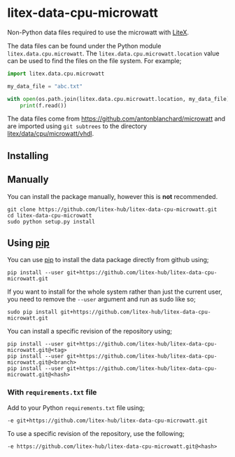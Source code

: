 # litex-data-cpu-microwatt

Non-Python data files required to use the microwatt with
[LiteX](https://github.com/enjoy-digital/litex.git).

The data files can be found under the Python module `litex.data.cpu.microwatt`. The
`litex.data.cpu.microwatt.location` value can be used to find the files on the file system.
For example;

```python
import litex.data.cpu.microwatt

my_data_file = "abc.txt"

with open(os.path.join(litex.data.cpu.microwatt.location, my_data_file)) as f:
    print(f.read())
```


The data files come from https://github.com/antonblanchard/microwatt
and are imported using `git subtrees` to the directory
[litex/data/cpu/microwatt/vhdl](litex/data/cpu/microwatt/vhdl).



## Installing

## Manually

You can install the package manually, however this is **not** recommended.

```
git clone https://github.com/litex-hub/litex-data-cpu-microwatt.git
cd litex-data-cpu-microwatt
sudo python setup.py install
```

## Using [pip](https://pip.pypa.io/)

You can use [pip](https://pip.pypa.io/) to install the data package directly
from github using;

```
pip install --user git+https://github.com/litex-hub/litex-data-cpu-microwatt.git
```

If you want to install for the whole system rather than just the current user,
you need to remove the `--user` argument and run as sudo like so;

```
sudo pip install git+https://github.com/litex-hub/litex-data-cpu-microwatt.git
```

You can install a specific revision of the repository using;
```
pip install --user git+https://github.com/litex-hub/litex-data-cpu-microwatt.git@<tag>
pip install --user git+https://github.com/litex-hub/litex-data-cpu-microwatt.git@<branch>
pip install --user git+https://github.com/litex-hub/litex-data-cpu-microwatt.git@<hash>
```

### With `requirements.txt` file

Add to your Python `requirements.txt` file using;
```
-e git+https://github.com/litex-hub/litex-data-cpu-microwatt.git
```

To use a specific revision of the repository, use the following;
```
-e https://github.com/litex-hub/litex-data-cpu-microwatt.git@<hash>
```
